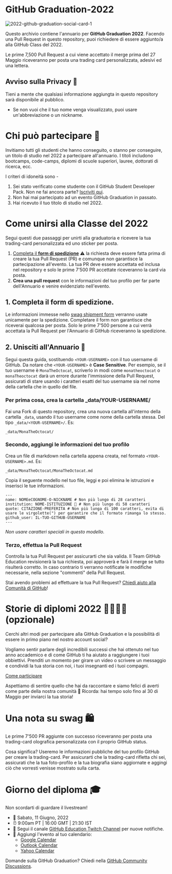 # GitHub Graduation-2022

![2022-github-graduation-social-card-1](/assets/GHG_Blog_1.jpg)

Questo archivio contiene l'annuario per **GitHub Graduation 2022**. Facendo una Pull Request in questo repository, puoi richiedere di essere aggiunto/a alla GitHub Class del 2022.

Le prime 7,500 Pull Request a cui viene accettato il merge prima del 27 Maggio riceveranno per posta una trading card personalizzata, adesivi ed una lettera.

## Avviso sulla Privacy 👀

Tieni a mente che qualsiasi informazione aggiungta in questo repository sarà disponibile al pubblico.

- Se non vuoi che il tuo nome venga visualizzato, puoi usare un'abbreviazione o un nickname.

# Chi può partecipare 📝

Invitiamo tutti gli studenti che hanno conseguito, o stanno per conseguire, un titolo di studio nel 2022 a partecipare all'annuario. I titoli includono bootcamps, code-camps, diplomi di scuole superiori, lauree, dottorati di ricerca, ecc.

I criteri di idoneità sono -

1. Sei stato verificato come studente con il GitHub Student Developer Pack. Non ne fai ancora parte? [Iscriviti qui](https://education.github.com/discount_requests/student_application?utm_source=2022-06-11-GitHubGraduation).
2. Non hai mai partecipato ad un evento GitHub Graduation in passato.
3. Hai ricevuto il tuo titolo di studio nel 2022.

# Come unirsi alla Classe del 2022
Segui questi due passaggi per unirti alla graduatoria e ricevere la tua trading-card personalizzata ed uno sticker per posta.

1. [Completa il **form di spedizione**](https://airtable.com/shrVMo8ItH4wjsO9f)
   ⚠️ la richiesta deve essere fatta prima di creare la tua Pull Request (PR) e comunque non garantisce la partecipazione all'evento. La tua PR deve essere accettata ed inclusa nel repository e solo le prime 7'500 PR accettate riceveranno la card via posta.
2. **Crea una pull request** con le informazioni del tuo profilo per far parte dell'Annuario e venire evidenziato nell'evento.

## 1. Completa il form di spedizione.

Le informazioni immesse nello [swag shipment form](https://airtable.com/shrVMo8ItH4wjsO9f) verranno usate unicamente per la spedizione. Completare il form non garantisce che riceverai qualcosa per posta. Solo le prime 7'500 persone a cui verrà accettata la Pull Request per l'Annuario di GitHub riceveranno la spedizione.

## 2. Unisciti all'Annuario 🏫
Segui questa guida, sostituendo `<YOUR-USERNAME>` con il tuo username di GitHub. Da notare che `<YOUR-USERNAME>` è **Case Sensitive**. Per esempio, se il tuo username è `MonaTheOctocat`, scriverlo in modi come `monatheoctocat` o `monaTheoctocat` darà un errore durante l'immissione della Pull Request, assicurati di stare usando i caratteri esatti del tuo username sia nel nome della cartella che in quello del file.

### Per prima cosa, crea la cartella \_data/YOUR-USERNAME/

Fai una Fork di questo repository, crea una nuova cartella all'interno della cartella `_data`, usando il tuo username come nome della cartella stessa. Del tipo `_data/<YOUR-USERNAME>/`. Es:

```
_data/MonaTheOctocat/
```

### Secondo, aggiungi le informazioni del tuo profilo

Crea un file di markdown nella cartella appena creata, nel formato `<YOUR-USERNAME>.md`. Es:

```
_data/MonaTheOctocat/MonaTheOctocat.md
```

Copia il seguente modello nel tuo file, leggi e poi elimina le istruzioni e inserisci le tue informazioni.

```
---
name: NOMEeCOGNOME-O-NICKNAME # Non più lungo di 28 caratteri
institution: NOME-ISTITUZIONE 🚩 # Non più lungo di 58 caratteri
quote: CITAZIONE-PREFERITA # Non più lunga di 100 caratteri, evita di usare le virgolette(") per garantire che il formato rimanga lo stesso.
github_user: IL-TUO-GITHUB-USERNAME
---
```

_Non usare caratteri speciali in questo modello._

### Terzo, effettua la Pull Request
Controlla la tua Pull Request per assicurarti che sia valida. Il Team GitHub Education revisionerà la tua richiesta, poi approverà e farà il merge se tutto risulterà corretto. In caso contrario ti verranno notificate le modifiche necessarie, nella sezione "commenti" della Pull Request.

Stai avendo problemi ad effettuare la tua Pull Request? [Chiedi aiuto alla Comunità di GitHub](https://github.com/orgs/github-community/discussions/categories/github-education)!

# Storie di diplomi 2022 👩‍🏫👨‍🏫 (opzionale)

Cerchi altri modi per partecipare alla GitHub Graduation e la possibilità di essere in primo piano nel nostro account social?

Vogliamo sentir parlare degli incredibili successi che hai ottenuto nel tuo anno accademico e di come GitHub ti ha aiutato a raggiungere i tuoi obbiettivi. Prenditi un momento per girare un video o scrivere un messaggio e condividi la tua storia con noi, i tuoi insegnanti ed i tuoi compagni.

[Come participare](https://drive.google.com/file/d/1AcgUKLXx6WIC5s4eanzOfj8EsiYHARrt/view?usp=sharing)

Aspettiamo di sentire quello che hai da raccontare e siamo felici di averti come parte della nostra comunità 💖
Ricorda: hai tempo solo fino al 30 di Maggio per inviarci la tua storia!

# Una nota su swag 🛍

Le prime 7'500 PR aggiunte con successo riceveranno per posta una trading-card olografica personalizzata con il proprio GitHub status.

Cosa significa? Useremo le informazioni pubbliche del tuo profilo GitHub per creare la trading-card. Per assicurarti che la trading-card rifletta chi sei, assicurati che la tua foto-profilo e la tua biografia siano aggiornate e aggingi ciò che vorresti venisse mostrato sulla carta.

# Giorno del diploma 🎓

Non scordarti di guardare il livestream!

- 📆 Sabato, 11 Giugno, 2022
- ⏰ 9:00am PT | 16:00 GMT | 21:30 IST
- 📍 Segui il canale [GitHub Education Twitch Channel](https://twitch.tv/githubeducation) per nuove notifiche.
- 📎 Aggiungi l'evento al tuo calendario:
  - [Google Calendar](https://calendar.google.com/calendar/render?action=TEMPLATE&dates=20220611T160000Z%2F20220611T180000Z&details=&location=https%3A%2F%2Fwww.twitch.tv%2Fgithubeducation&text=%F0%9F%8E%89%F0%9F%8E%8A%20GitHub%20Graduation%202022%20%F0%9F%8E%89%F0%9F%8E%8A)
  - [Outlook Calendar](https://outlook.live.com/calendar/0/deeplink/compose?allday=false&body=&enddt=2022-06-11T18%3A00%3A00%2B00%3A00&location=https%3A%2F%2Fwww.twitch.tv%2Fgithubeducation&path=%2Fcalendar%2Faction%2Fcompose&rru=addevent&startdt=2022-06-11T16%3A00%3A00%2B00%3A00&subject=%F0%9F%8E%89%F0%9F%8E%8A%20GitHub%20Graduation%202022%20%F0%9F%8E%89%F0%9F%8E%8A)
  - [Yahoo Calendar](https://calendar.yahoo.com/?desc=&dur=&et=20220611T180000Z&in_loc=https%3A%2F%2Fwww.twitch.tv%2Fgithubeducation&st=20220611T160000Z&title=%F0%9F%8E%89%F0%9F%8E%8A%20GitHub%20Graduation%202022%20%F0%9F%8E%89%F0%9F%8E%8A&v=60)

Domande sulla GitHub Graduation? Chiedi nella [GitHub Community Discussions](https://github.com/orgs/github-community/discussions/categories/github-education).
